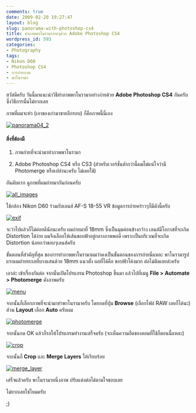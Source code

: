 ```yaml
---
comments: true
date: 2009-02-20 19:27:47
layout: blog
slug: panorama-with-photoshop-cs4
title: ทำภาพพาโนรามาง่ายๆด้วย Adobe Photoshop CS4
wordpress_id: 593
categories:
- Photography
tags:
- Nikon D60
- Photoshop CS4
- การถ่ายภาพ
- พาโนรามา
---
```


สวัสดีครับ วันนี้มาแนะนำวิธีทำภาพพาโนรามาอย่างง่ายด้วย **Adobe Photoshop CS4** กันครับ ซึ่งวิธีการนั้นไม่ยากเลย

ภาพที่ผมจะทำ (เอาของเก่ามาขายอีกรอบ) ก็คือภาพนี้นี่เอง

[![panorama04_2](http://www.armno.in.th/wp-content/uploads/2009/02/panorama04-2-thumb.jpg)](http://www.armno.in.th/wp-content/uploads/2009/02/panorama04-2.jpg)


#### สิ่งที่ต้องมี





	
  1. ภาพภ่ายที่จะนำมาทำภาพพาโนรามา

	
  2. Adobe Photoshop CS4 หรือ CS3 (สำหรับเวอร์ชั่นต่ำกว่านี้ผมไม่แน่ใจว่ามี Photomerge หรือเปล่านะครับ ไม่เคยใช้)


อันดับแรก ดูภาพที่ผมถ่ายมากันก่อนครับ

[![all_images](http://www.armno.in.th/wp-content/uploads/2009/02/all-images-thumb.jpg)](http://www.armno.in.th/wp-content/uploads/2009/02/all-images.jpg)



ใช้กล้อง Nikon D60 ร่วมกับเลนส์ AF-S 18-55 VR ข้อมูลการถ่ายคร่าวๆก็มีดังนี้ครับ

[![exif](http://www.armno.in.th/wp-content/uploads/2009/02/exif-thumb.jpg)](http://www.armno.in.th/wp-content/uploads/2009/02/exif.jpg)

จะว่าไปแล้วก็ไม่ค่อยดีนักนะครับ ผมถ่ายมาที่ 18mm ซึ่งเป็นมุมค่อนข้างกว้าง เลนส์มีโอกาสที่จะเกิด Distortion ได้ง่าย ผมจึงเลือกให้เส้นขอบฟ้าอยู่กลางภาพพอดี เพราะเป็นบริเวณที่จะเกิด Distortion น้อยกว่าขอบๆเลนส์ครับ

ขั้นตอนที่สำคัญที่สุด ของการทำภาพพาโนรามาผมว่าคงเป็นขั้นตอนของการถ่ายนี่แหละ พาโนรามารูปแรกผมถ่ายทะเลที่บางแสนด้วย 18mm แนวตั้ง ผลที่ได้คือ ขอบฟ้าโค้งมาก ต่อไม่ติดเลยล่ะครับ

เอาล่ะ เข้าเรื่องกันต่อ จากนั้นเปิดโปรแกรม Photoshop ขึ้นมา แล้วไปที่เมนู **File > Automate > Photomerge** ดังภาพครับ

[![menu](http://www.armno.in.th/wp-content/uploads/2009/02/menu-thumb.jpg)](http://www.armno.in.th/wp-content/uploads/2009/02/menu.jpg)

จากนั้นก็เลือกภาพที่จะนำมาทำพาโนรามาครับ โดยกดที่ปุ่ม **Browse** (เลือกไฟล์ RAW เลยก็ได้นะ) ส่วน **Layout** เลือก **Auto** ครับผม

[![photomerge](http://www.armno.in.th/wp-content/uploads/2009/02/photomerge-thumb.jpg)](http://www.armno.in.th/wp-content/uploads/2009/02/photomerge.jpg)

จากนั้นกด OK แล้วก็รอให้โปรแกรมทำงานเสร็จครับ (จะเห็นความอืดของคอมที่ใช้ก็ตอนนี้แหละ)

[![crop](http://www.armno.in.th/wp-content/uploads/2009/02/crop-thumb.jpg)](http://www.armno.in.th/wp-content/uploads/2009/02/crop.jpg)

จากนั้นก็ **Crop** และ **Merge** **Layers** ให้เรียบร้อย

[![merge_layer](http://www.armno.in.th/wp-content/uploads/2009/02/merge-layer-thumb.jpg)](http://www.armno.in.th/wp-content/uploads/2009/02/merge-layer.jpg)

เสร็จแล้วครับ พาโนรามาหนึ่งภาพ ปรับแต่งต่อได้ตามใจชอบเลย

ไม่ยากเลยใช่ไหมครับ

;)
